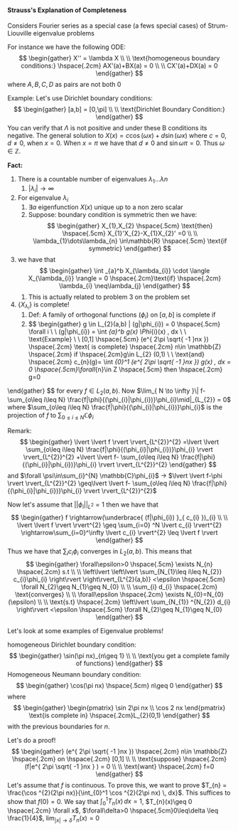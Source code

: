 #### Strauss's Explanation of Completeness

Considers Fourier series as a special case (a fews special cases) of Strum-Liouville eigenvalue problems

For instance we have the following ODE: 
$$
\begin{gather}
X'' = \lambda X \\ \\ 
\text{homogeneous boundary conditions:} \hspace{.2cm} AX'(a)+BX(a) = 0 \\ \\ 
 CX'(a)+DX(a) = 0
\end{gather}
$$
where $A,B,C,D$ as pairs are not both $0$

Example: Let's use Dirichlet boundary conditions: 
$$
\begin{gather}
[a,b] = [0,\pi] \\ \\ 
\text{Dirichlet Boundary Condition:} 
\end{gather}
$$
You can verify that $\Lambda$ is not positive and under these B conditions its negative. The general solution to $X(x) = c\cos(\omega x)+d\sin(\omega x)$ where $c=0,d\neq 0$, when $x=0$. When $x=\pi$ we have that $d\neq 0$ and $\sin\omega \pi=0$. Thus $\omega\in\mathbb{Z}$. 

**Fact:** 
1. There is a countable number of eigenvalues $\lambda_{1}\dots\lambda n$
	1. $\lvert \lambda_{i} \rvert\rightarrow\infty$
2. For eigenvalue $\lambda_{i}$
	1. $\exists a$ eigenfunction $X(x)$ unique up to a non zero scalar
	2. Suppose: boundary condition is symmetric then we have: 
$$
\begin{gather}
X_{1},X_{2} \hspace{.5cm} \text{then} \hspace{.5cm} X_{1}'X_{2}-X_{1}X_{2}' =0 \\ \\ 
\lambda_{1}\dots\lambda_{n} \in\mathbb{R} \hspace{.5cm} \text{if symmetric}
\end{gather}
$$
3.  we have that 
$$
\begin{gather}
\int _{a}^b X_{\lambda_{i}} \cdot \langle X_{\lambda_{i}} \rangle = 0 \hspace{.2cm}\text{if} \hspace{.2cm} \lambda_{i} \neq\lambda_{j}
\end{gather}
$$
	1. This is actually related to problem 3 on the problem set 
4. {$X_{\lambda_{i}}$} is complete!
	1. Def: A family of orthogonal functions $(\phi_{i})$ on $[a,b]$ is complete if 
	2. $$
\begin{gather}
g \in L_{2}(a,b) | (g|\phi_{i}) = 0 \hspace{.5cm} \forall i \\ \\
(g|\phi_{i}) = \int _{a}^b g(x) \Phi_{i}(x)  \, dx \\ \\ 
\text{Example} \\ \\ 
[0,1] \hspace{.5cm} (e^{ 2\pi \sqrt{ -1 }nx }) \hspace{.2cm} \text{ is complete} \hspace{.2cm} n\in \mathbb{Z} \hspace{.2cm} if \hspace{.2cm}g\in L_{2} (0,1) \\ \\ 
\text{and} \hspace{.2cm} c_{n}(g)= \int _{0}^1 (e^{ 2\pi \sqrt{ -1 }nx }) g(x)  \, dx  = 0  \hspace{.5cm}\forall_{n}\in Z \hspace{.5cm} then \hspace{.2cm} g=0

\end{gather}
$$
		for every $f\in L_{2}(a,b)$. Now $\lim_{ N \to \infty }\| f-\sum_{o\leq i\leq N} \frac{f|\phi}{(\phi_{i}|\phi_{i})}\phi_{i}\mid|_{L_{2}} = 0$  where $\sum_{o\leq i\leq N} \frac{f|\phi}{(\phi_{i}|\phi_{i})}\phi_{i}$ is the projection of $f$ to $\sum_{0\leq i\leq N}\mathbb{C}\phi_{i}$ 

Remark: 
$$
\begin{gather}
\lvert \lvert f \rvert \rvert_{L^{2}}^{2} =\lvert \lvert  \sum_{o\leq i\leq N} \frac{f|\phi}{(\phi_{i}|\phi_{i})}\phi_{i} \rvert \rvert_{L^{2}}^{2} +\lvert \lvert f- \sum_{o\leq i\leq N} \frac{f|\phi}{(\phi_{i}|\phi_{i})}\phi_{i} \rvert \rvert_{L^{2}}^{2}
\end{gather}
$$
and $\forall \psi\in\sum_{i}^{N} \mathbb{C}\phi_{i}$ $\rightarrow$ $\lvert \lvert f-\phi \rvert \rvert_{L^{2}}^{2} \geq\lvert \lvert f- \sum_{o\leq i\leq N} \frac{f|\phi}{(\phi_{i}|\phi_{i})}\phi_{i} \rvert \rvert_{L^{2}}^{2}$

Now let's assume that $\lvert \lvert \phi_{i} \rvert \rvert_{L^{2}} = 1$ then we have that 
$$
\begin{gather}
f \rightarrow(\underbrace{ (f|\phi_{i}) }_{ c_{i} })_{i} \\ \\
\lvert \lvert f \rvert \rvert^{2} \geq \sum_{i=0} ^N \lvert c_{i} \rvert^{2} \rightarrow\sum_{i=0}^\infty \lvert c_{i} \rvert^{2} \leq \lvert f \rvert
\end{gather}
$$
Thus we have that $\sum_{i}c_{i}\phi_{i}$ converges in $L_{2}(a,b)$. This means that 
$$
\begin{gather}
\forall\epsilon>0 \hspace{.5cm} \exists N_{n} \hspace{.2cm} s.t \\ \\ 
\left\lvert  \left\lvert  \sum_{N_{1}\leq i\leq N_{2}} c_{i}\phi_{i} \right\rvert  \right\rvert_{L^{2}(a,b)} <\epsilon \hspace{.5cm} \forall N_{2}\geq N_{1}\geq N_{0} \\ \\ 
\sum_{i} d_{i} \hspace{.2cm} \text{converges} \\ \\ 
\forall\epsilon \hspace{.2cm} \exists N_{0}=N_{0}(\epsilon) \\ \\
\text{s.t} \hspace{.2cm} \left\lvert  \sum_{N_{1}} ^{N_{2}} d_{i}  \right\rvert <\epsilon \hspace{.5cm} \forall N_{2}\geq N_{1}\geq N_{0} 
\end{gather}
$$

Let's look at some examples of Eigenvalue problems!

 homogeneous Dirichlet boundary condition:  $$
\begin{gather}
\sin(\pi nx)_{n\geq 1} \\ \\
\text{you get a complete family of functions}
\end{gather}
$$
Homogeneous Neumann boundary condition: 
$$
\begin{gather}
\cos(\pi nx) \hspace{.5cm} n\geq 0
\end{gather}
$$
where 
$$
\begin{gather}
\begin{pmatrix}
\sin 2\pi nx \\
\cos 2 nx
\end{pmatrix} \text{is complete in} \hspace{.2cm}L_{2}(0,1)
\end{gather}
$$
with the previous boundaries for $n$. 

Let's do a proof!
$$
\begin{gather}
(e^{ 2\pi \sqrt{ -1 }nx }) \hspace{.2cm} n\in \mathbb{Z} \hspace{.2cm} on \hspace{.2cm} [0,1] \\ \\ 
\text{suppose} \hspace{.2cm} (f|e^{ 2\pi \sqrt{ -1 }nx } ) = 0 \\ \\
\text{want} \hspace{.2cm} f=0
\end{gather}
$$
Let's assume that $f$ is continuous. To prove this, we want to prove $T_{n} = \frac{\cos ^{2}(2\pi nx)}{\int_{0}^1 \cos ^{2}(2\pi nx) \, dx}$. This suffices to show that $f(0)= 0$. We say that $\int _{0}^1 T_{n}(x) \, dx =1$, $T_{n}(x)\geq 0 \hspace{.2cm} \forall x$, $\forall\delta>0 \hspace{.5cm}0\leq\delta \leq \frac{1}{4}$, $\lim_{ \lvert x \rvert \to \delta } T_{n}(x)= 0$ 